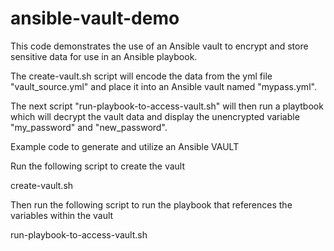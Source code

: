 # ansible-vault-demo
This code demonstrates the use of an Ansible vault to encrypt and store sensitive data for use in an Ansible playbook.

The create-vault.sh script will encode the data from the yml file "vault_source.yml" and place it into an Ansible vault named "mypass.yml".

The next script "run-playbook-to-access-vault.sh" will then run a playtbook which will decrypt the vault data and display the unencrypted variable "my_password" and "new_password".

Example code to generate and utilize an Ansible VAULT

Run the following script to create the vault

   create-vault.sh

Then run the following script to run the playbook that references the variables within the vault

   run-playbook-to-access-vault.sh


